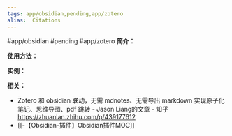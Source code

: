```yaml
---
tags: app/obsidian,pending,app/zotero 
alias:  Citations
---
```

#app/obsidian #pending #app/zotero 
**简介：**


**使用方法：**


**实例：**


**相关：**
* Zotero 和 obsidian 联动，无需 mdnotes、无需导出 markdown 实现原子化笔记、思维导图、pdf 跳转 - Jason Liang的文章 - 知乎 https://zhuanlan.zhihu.com/p/439177612
* [[-【Obsidian-插件】Obsidian插件MOC]]